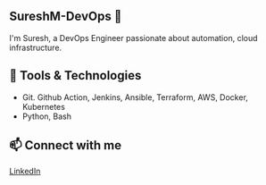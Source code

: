 ## SureshM-DevOps 👋

I'm Suresh, a DevOps Engineer passionate about automation, cloud infrastructure.

## 🔧 Tools & Technologies
- Git. Github Action, Jenkins, Ansible, Terraform, AWS, Docker, Kubernetes
- Python, Bash

## 📫 Connect with me
[LinkedIn](https://www.linkedin.com/in/suresh-kumar-088909342/)


<!--
**suresh123789/suresh123789** is a ✨ _special_ ✨ repository because its `README.md` (this file) appears on your GitHub profile.

Here are some ideas to get you started:

- 🔭 I’m currently working on ...
- 🌱 I’m currently learning ...
- 👯 I’m looking to collaborate on ...
- 🤔 I’m looking for help with ...
- 💬 Ask me about ...
- 📫 How to reach me: ...
- 😄 Pronouns: ...
- ⚡ Fun fact: ...
-->
